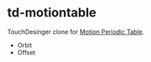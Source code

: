 # td-motiontable

TouchDesinger clone for [Motion Periodic Table](http://foxcodex.html.xdomain.jp/).

* Orbit
* Offset